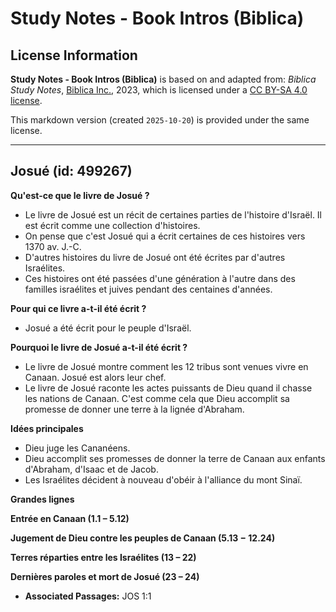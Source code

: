 # Study Notes - Book Intros (Biblica)

## License Information

**Study Notes - Book Intros (Biblica)** is based on and adapted from: _Biblica Study Notes_, [Biblica Inc.](https://www.biblica.com/), 2023, which is licensed under a [CC BY-SA 4.0 license](https://creativecommons.org/licenses/by-sa/4.0/legalcode.en).

This markdown version (created `2025-10-20`) is provided under the same license.



--------------------------------

## Josué (id: 499267)

**Qu'est\-ce que le livre de Josué ?**

* Le livre de Josué est un récit de certaines parties de l'histoire d'Israël. Il est écrit comme une collection d'histoires.
* On pense que c'est Josué qui a écrit certaines de ces histoires vers 1370 av. J.\-C.
* D'autres histoires du livre de Josué ont été écrites par d'autres Israélites.
* Ces histoires ont été passées d'une génération à l'autre dans des familles israélites et juives pendant des centaines d'années.

**Pour qui ce livre a\-t\-il été écrit ?**

* Josué a été écrit pour le peuple d'Israël.

**Pourquoi le livre de Josué a\-t\-il été écrit ?**

* Le livre de Josué montre comment les 12 tribus sont venues vivre en Canaan. Josué est alors leur chef.
* Le livre de Josué raconte les actes puissants de Dieu quand il chasse les nations de Canaan. C'est comme cela que Dieu accomplit sa promesse de donner une terre à la lignée d'Abraham.

**Idées principales**

* Dieu juge les Cananéens.
* Dieu accomplit ses promesses de donner la terre de Canaan aux enfants d'Abraham, d'Isaac et de Jacob.
* Les Israélites décident à nouveau d'obéir à l'alliance du mont Sinaï.

**Grandes lignes**

**Entrée en Canaan (1\.1 – 5\.12\)**

**Jugement de Dieu contre les peuples de Canaan (5\.13 − 12\.24\)**

**Terres réparties entre les Israélites (13 – 22\)**

**Dernières paroles et mort de Josué (23 – 24\)**

* **Associated Passages:** JOS 1:1

